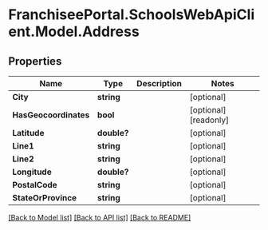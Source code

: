 # FranchiseePortal.SchoolsWebApiClient.Model.Address

## Properties

Name | Type | Description | Notes
------------ | ------------- | ------------- | -------------
**City** | **string** |  | [optional] 
**HasGeocoordinates** | **bool** |  | [optional] [readonly] 
**Latitude** | **double?** |  | [optional] 
**Line1** | **string** |  | [optional] 
**Line2** | **string** |  | [optional] 
**Longitude** | **double?** |  | [optional] 
**PostalCode** | **string** |  | [optional] 
**StateOrProvince** | **string** |  | [optional] 

[[Back to Model list]](../README.md#documentation-for-models) [[Back to API list]](../README.md#documentation-for-api-endpoints) [[Back to README]](../README.md)

